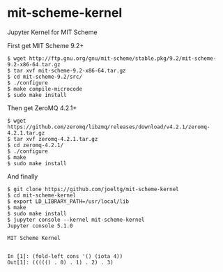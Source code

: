 # mit-scheme-kernel
Jupyter Kernel for MIT Scheme

First get MIT Scheme 9.2+
```
$ wget http://ftp.gnu.org/gnu/mit-scheme/stable.pkg/9.2/mit-scheme-9.2-x86-64.tar.gz
$ tar xvf mit-scheme-9.2-x86-64.tar.gz
$ cd mit-scheme-9.2/src/
$ ./configure
$ make compile-microcode
$ sudo make install
```
Then get ZeroMQ 4.2.1+
```
$ wget https://github.com/zeromq/libzmq/releases/download/v4.2.1/zeromq-4.2.1.tar.gz
$ tar xvf zeromq-4.2.1.tar.gz
$ cd zeromq-4.2.1/
$ ./configure
$ make
$ sudo make install
```
And finally 
```
$ git clone https://github.com/joeltg/mit-scheme-kernel
$ cd mit-scheme-kernel
$ export LD_LIBRARY_PATH=/usr/local/lib
$ make
$ sudo make install
$ jupyter console --kernel mit-scheme-kernel
Jupyter console 5.1.0

MIT Scheme Kernel


In [1]: (fold-left cons '() (iota 4))
Out[1]: ((((() . 0) . 1) . 2) . 3)
```
